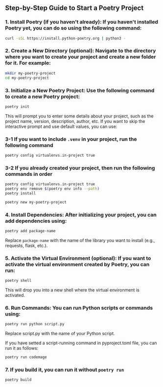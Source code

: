 ## Step-by-Step Guide to Start a Poetry Project

### 1. Install Poetry (if you haven't already): If you haven't installed Poetry yet, you can do so using the following command:

```bash
curl -sSL https://install.python-poetry.org | python3 -
```

### 2. Create a New Directory (optional): Navigate to the directory where you want to create your project and create a new folder for it. For example:

```bash
mkdir my-poetry-project
cd my-poetry-project
```
### 3. Initialize a New Poetry Project: Use the following command to create a new Poetry project:

```bash
poetry init
```
This will prompt you to enter some details about your project, such as the project name, version, description, author, etc. If you want to skip the interactive prompt and use default values, you can use:

### 3-1 If you want to include `.venv` in your project, run the following command

```bash
poetry config virtualenvs.in-project true
```

### 3-2 If you already created your project, then run the following commands in order
```bash
poetry config virtualenvs.in-project true
poetry env remove $(poetry env info --path)
poetry install
```

```bash
poetry new my-poetry-project
```

### 4. Install Dependencies: After initializing your project, you can add dependencies using:

```bash
poetry add package-name
```
Replace `package-name` with the name of the library you want to install (e.g., requests, flask, etc.).

### 5. Activate the Virtual Environment (optional): If you want to activate the virtual environment created by Poetry, you can run:

```bash
poetry shell
```
This will drop you into a new shell where the virtual environment is activated.

### 6. Run Commands: You can run Python scripts or commands using:

```bash
poetry run python script.py
```
Replace script.py with the name of your Python script.

If you have setted a script-running command in pyproject.toml file, you can run it as follows:
```bash
poetry run codemage
```

### 7. If you build it, you can run it without `poetry run`
```bash
poetry build
```